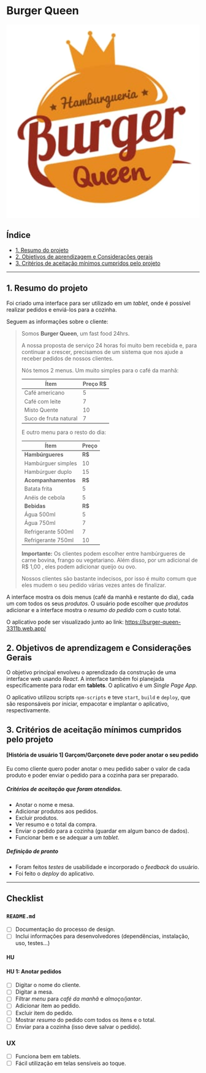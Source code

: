 # Burger Queen

![](public/img/logo.png)

## Índice

* [1. Resumo do projeto](#1-resumo-do-projeto)
* [2. Objetivos de aprendizagem e Considerações gerais](#2-objetivos-de-aprendizagem-e-considerações-gerais)
* [3. Critérios de aceitação mínimos cumpridos pelo projeto](#4-critérios-de-aceitação-mínimos-cumpridos-pelo-projeto)


***

## 1. Resumo do projeto


Foi criado uma interface para ser utilizado em um _tablet_, onde é possível realizar pedidos e enviá-los
para a cozinha.

Seguem as informações sobre o cliente:

> Somos **Burger Queen**, um fast food 24hrs.
>
>A nossa proposta de serviço 24 horas foi muito bem recebida e, para continuar a
>crescer, precisamos de um sistema que nos ajude a receber pedidos de nossos
>clientes.
>
>Nós temos 2 menus. Um muito simples para o café da manhã:
>
>| Ítem                      |Preço R$|
>|---------------------------|------|
>| Café americano            |    5 |
>| Café com leite            |    7 |
>| Misto Quente              |   10 |
>| Suco de fruta natural     |    7 |
>
>E outro menu para o resto do dia:
>
>| Ítem                      |Preço |
>|---------------------------|------|
>|**Hambúrgueres**           |   **R$**   |
>|Hambúrguer simples         |    10|
>|Hambúrguer duplo           |    15|
>|**Acompanhamentos**        |   **R$**   |
>|Batata frita               |     5|
>|Anéis de cebola            |     5|
>|**Bebidas**                |   **R$**   |
>|Água 500ml                 |     5|
>|Água 750ml                 |     7|
>|Refrigerante 500ml         |     7|
>|Refrigerante 750ml         |    10|
>
>**Importante:** Os clientes podem escolher entre hambúrgueres de carne bovina,
>frango ou vegetariano. Além disso, por um adicional de R$ 1,00 , eles podem
>adicionar queijo ou ovo.
>
>Nossos clientes são bastante indecisos, por isso é muito comum que eles mudem o
>seu pedido várias vezes antes de finalizar.

A interface mostra os dois menus (café da manhã e restante do dia), cada
um com todos os seus _produtos_. O usuário pode escolher que _produtos_
adicionar e a interface mostra o _resumo do pedido_ com o custo total.

O aplicativo pode ser visualizado junto ao link: https://burger-queen-3311b.web.app/

## 2. Objetivos de aprendizagem e Considerações Gerais

O objetivo principal envolveu o aprendizado da construção de uma interface web usando _React_. A interface também foi planejada especificamente para rodar em **tablets**. O aplicativo é um _Single Page App_.

O aplicativo utilizou scripts `npm-scripts` e teve `start`, `build` e `deploy`, que são responsáveis por iniciar, empacotar e implantar o aplicativo, respectivamente.

## 3. Critérios de aceitação mínimos cumpridos pelo projeto


#### [História de usuário 1] Garçom/Garçonete deve poder anotar o seu pedido

Eu como cliente quero poder anotar o meu pedido saber o valor de cada 
produto e poder enviar o pedido para a cozinha para ser preparado.

##### Critérios de aceitação que foram atendidos.

* Anotar o nome e mesa.
* Adicionar produtos aos pedidos.
* Excluir produtos.
* Ver resumo e o total da compra.
* Enviar o pedido para a cozinha (guardar em algum banco de dados).
* Funcionar bem e se adequar a um _tablet_.

##### Definição de pronto

* Foram feitos _testes_ de usabilidade e incorporado o _feedback_ do usuário.
* Foi feito o _deploy_ do aplicativo.

***


## Checklist

### `README.md`

* [ ] Documentação do processo de design.
* [ ] Inclui informações para desenvolvedores (dependências, instalação, uso, testes...)

#### HU

#### HU 1: Anotar pedidos

* [ ] Digitar o nome do cliente.
* [ ] Digitar a mesa.
* [ ] Filtrar _menu_ para _café da manhã_ e _almoço/jantar_.
* [ ] Adicionar item ao pedido.
* [ ] Excluir item do pedido.
* [ ] Mostrar _resumo_ do pedido com todos os itens e o total.
* [ ] Enviar para a cozinha (isso deve salvar o pedido).

### UX

* [ ] Funciona bem em tablets.
* [ ] Fácil utilização em telas sensíveis ao toque.
